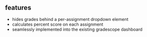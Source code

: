 ## features
- hides grades behind a per-assignment dropdown element
- calculates percent score on each assignment
- seamlessly implemented into the existing gradescope dashboard
